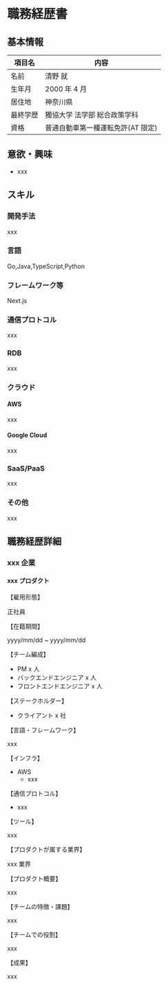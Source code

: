 # 職務経歴書

## 基本情報

|項目名|内容|
|----|----|
|名前|清野 就|
|生年月|2000 年 4 月|
|居住地|神奈川県|
|最終学歴|獨協大学 法学部 総合政策学科|
|資格|普通自動車第一種運転免許(AT 限定)|

## 意欲・興味

- xxx

## スキル

### 開発手法

xxx

### 言語

Go,Java,TypeScript,Python

### フレームワーク等

Next.js

### 通信プロトコル

xxx

### RDB

xxx

### クラウド

#### AWS

xxx

#### Google Cloud

xxx

### SaaS/PaaS

xxx

### その他

xxx

## 職務経歴詳細

### xxx 企業

#### xxx プロダクト

【雇用形態】

正社員

【在籍期間】

yyyy/mm/dd ~ yyyy/mm/dd

【チーム編成】

- PM x 人
- バックエンドエンジニア x 人
- フロントエンドエンジニア x 人

【ステークホルダー】

- クライアント x 社

【言語・フレームワーク】

xxx

【インフラ】

- AWS
  - xxx

【通信プロトコル】

- xxx

【ツール】

xxx

【プロダクトが属する業界】

xxx 業界

【プロダクト概要】

xxx

【チームの特徴・課題】

xxx

【チームでの役割】

xxx

【成果】

xxx